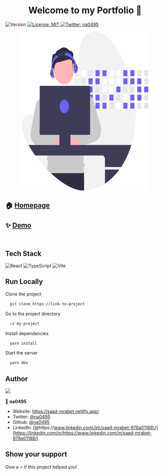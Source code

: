 <h1 align="center">Welcome to my Portfolio 👋</h1>
<p>
  <img alt="Version" src="https://img.shields.io/badge/version-1.0.0-blue.svg?cacheSeconds=2592000" />
  <a href="#" target="_blank">
    <img alt="License: MIT" src="https://img.shields.io/badge/License-MIT-yellow.svg" />
  </a>
  <a href="https://twitter.com/na0495" target="_blank">
    <img alt="Twitter: na0495" src="https://img.shields.io/twitter/follow/na0495.svg?style=social" />
  </a>
</p>

<div align="center">
  <img src="src/assets/developer_activity.svg" width="400" height="500" >
</div>

## 🏠 [Homepage](https://saad-mrabet.netlify.app/)

## ✨ [Demo](https://saad-mrabet.netlify.app/)

<br>

## Tech Stack

![React](https://img.shields.io/badge/react-%2320232a.svg?style=for-the-badge&logo=react&logoColor=%2361DAFB) ![TypeScript](https://img.shields.io/badge/typescript-%23007ACC.svg?style=for-the-badge&logo=typescript&logoColor=white)
![Vite](https://img.shields.io/badge/vite-%23646CFF.svg?style=for-the-badge&logo=vite&logoColor=white)

## Run Locally

Clone the project

```bash
  git clone https://link-to-project
```

Go to the project directory

```bash
  cd my-project
```

Install dependencies

```bash
  yarn install
```

Start the server

```bash
  yarn dev
```

## Author

<a href = "https://github.com/Tanu-N-Prabhu/Python/graphs/contributors">
  <img src = "https://contrib.rocks/image?repo=na0495/mario-with-js"/>
</a>

<br>

👤 **na0495**

- Website: https://saad-mrabet.netlify.app/
- Twitter: [@na0495](https://twitter.com/na0495)
- Github: [@na0495](https://github.com/na0495)
- LinkedIn: [@https:\/\/www.linkedin.com\/in\/saad-mrabet-978a01188\/](https://linkedin.com/in/https://www.linkedin.com/in/saad-mrabet-978a01188/)

## Show your support

Give a ⭐️ if this project helped you!
